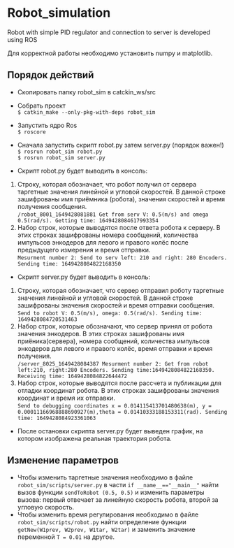 # Robot_simulation
Robot with simple PID regulator and connection to server is developed using ROS

Для корректной работы необходимо установить numpy и matplotlib.

## Порядок действий
* Скопировать папку robot_sim в catckin_ws/src

* Собрать проект <br/>
```$ catkin_make --only-pkg-with-deps robot_sim```

* Запустить ядро Ros<br/>
```$ roscore ```

* Сначала запустить скрипт robot.py затем server.py (порядок важен!)<br/>
```$ rosrun robot_sim robot.py```<br/>
```$ rosrun robot_sim server.py```

* Скрипт robot.py будет выводить в консоль:
1. Строку, которая обозначает, что робот получил от сервера таргетные значения линейной и угловой скоростей. В данной строке зашифрованы имя приёмника (робота), значения скоростей и время получения сообщения.<br/>
```/robot_8001_1649428081881 Get from serv V: 0.5(m/s) and omega 0.5(rad/s). Getting time: 1649428084617993354```
2. Набор строк, которые выводятся после ответа робота к серверу. В этих строках зашифрованы номера сообщений, количества импульсов энкодеров для левого и правого колёс после предыдущего измерения и время отправки. <br/>
```Mesurment number 2: Send to serv left: 210 and right: 280 Encoders. Sending time: 1649428084822168350```

* Скрипт server.py будет выводить в консоль:
1. Строку, которая обозначает, что сервер отправил роботу таргетные значения линейной и угловой скоростей. В данной строке зашифрованы значения скоростей и время отправки сообщения.<br/>
```Send to robot V: 0.5(m/s), omega: 0.5(rad/s). Sending time: 1649428084720531463```
2. Набор строк, которые обозначают, что сервер принял от робота значения энкодеров. В этих строках зашифрованы имя приёника(сервера), номера сообщений, количества импульсов энкодеров для левого и правого колёс, время отправки и время получения. <br/>
```/server_8025_1649428084387 Mesurment number 2: Get from robot left:210, right:280 Encoders. Sending time:1649428084822168350. Receiving time: 1649428084822644472```
3. Набор строк, которые выводятся после рассчета и публикации для отладки координат робота. В этих строках зашифрованы значения координат и время их отправки.<br/>
```Send to debugging coordinates x = 0.014115413701480638(m), y = 0.00011166968888690927(m),theta = 0.01410333188153311(rad). Sending time: 1649428084923361063```

* После остановки скрипта server.py будет выведен график, на котором изображена реальная траектория робота.

## Изменение параметров
* Чтобы изменить таргетные значения необходимо в файле ```robot_sim/scripts/server.py``` в части ```if __name__=="__main__"``` найти вызов функции ```sendToRobot (0.5, 0.5)``` и изменить параметры вызова: первый отвечает за линейную скорость робота, второй за угловую скорость. 
* Чтобы изменить время регулирования необходимо в файле ```robot_sim/scripts/robot.py``` найти определение функции ```getNew(W1prev, W2prev, W1tar, W2tar)``` и заменить значение переменной ```T = 0.01``` на другое.
